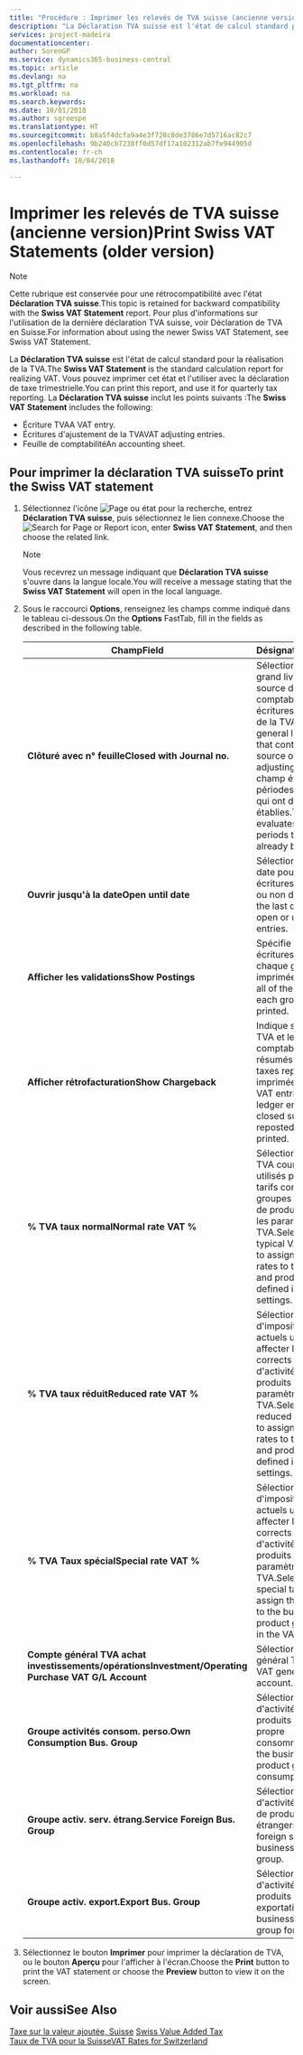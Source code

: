 ```yaml
---
title: "Procédure : Imprimer les relevés de TVA suisse (ancienne version)"
description: "La Déclaration TVA suisse est l'état de calcul standard pour la réalisation de la TVA. Vous pouvez imprimer cet état et l'utiliser avec la déclaration de taxe trimestrielle."
services: project-madeira
documentationcenter: 
author: SorenGP
ms.service: dynamics365-business-central
ms.topic: article
ms.devlang: na
ms.tgt_pltfrm: na
ms.workload: na
ms.search.keywords: 
ms.date: 10/01/2018
ms.author: sgroespe
ms.translationtype: HT
ms.sourcegitcommit: b8a5f4dcfa9a4e3f728c8de3786e7d5716ac82c7
ms.openlocfilehash: 9b240cb7238ff0d57df17a102312ab7fe944905d
ms.contentlocale: fr-ch
ms.lasthandoff: 10/04/2018

---
```

# <a name="print-swiss-vat-statements-older-version"></a><span data-ttu-id="a67d1-104">Imprimer les relevés de TVA suisse (ancienne version)</span><span class="sxs-lookup"><span data-stu-id="a67d1-104">Print Swiss VAT Statements (older version)</span></span>

> [!NOTE]  
>  <span data-ttu-id="a67d1-105">Cette rubrique est conservée pour une rétrocompatibilité avec l'état **Déclaration TVA suisse**.</span><span class="sxs-lookup"><span data-stu-id="a67d1-105">This topic is retained for backward compatibility with the **Swiss VAT Statement** report.</span></span> <span data-ttu-id="a67d1-106">Pour plus d'informations sur l'utilisation de la dernière déclaration TVA suisse, voir Déclaration de TVA en Suisse.</span><span class="sxs-lookup"><span data-stu-id="a67d1-106">For information about using the newer Swiss VAT Statement, see Swiss VAT Statement.</span></span>  

<span data-ttu-id="a67d1-107">La **Déclaration TVA suisse** est l'état de calcul standard pour la réalisation de la TVA.</span><span class="sxs-lookup"><span data-stu-id="a67d1-107">The **Swiss VAT Statement** is the standard calculation report for realizing VAT.</span></span> <span data-ttu-id="a67d1-108">Vous pouvez imprimer cet état et l'utiliser avec la déclaration de taxe trimestrielle.</span><span class="sxs-lookup"><span data-stu-id="a67d1-108">You can print this report, and use it for quarterly tax reporting.</span></span> <span data-ttu-id="a67d1-109">La **Déclaration TVA suisse** inclut les points suivants :</span><span class="sxs-lookup"><span data-stu-id="a67d1-109">The **Swiss VAT Statement** includes the following:</span></span>  

- <span data-ttu-id="a67d1-110">Écriture TVA</span><span class="sxs-lookup"><span data-stu-id="a67d1-110">A VAT entry.</span></span>  
- <span data-ttu-id="a67d1-111">Écritures d'ajustement de la TVA</span><span class="sxs-lookup"><span data-stu-id="a67d1-111">VAT adjusting entries.</span></span>  
- <span data-ttu-id="a67d1-112">Feuille de comptabilité</span><span class="sxs-lookup"><span data-stu-id="a67d1-112">An accounting sheet.</span></span>  

## <a name="to-print-the-swiss-vat-statement"></a><span data-ttu-id="a67d1-113">Pour imprimer la déclaration TVA suisse</span><span class="sxs-lookup"><span data-stu-id="a67d1-113">To print the Swiss VAT statement</span></span>  

1.  <span data-ttu-id="a67d1-114">Sélectionnez l'icône ![Page ou état pour la recherche](../../media/ui-search/search_small.png "Page ou état pour la recherche"), entrez **Déclaration TVA suisse**, puis sélectionnez le lien connexe.</span><span class="sxs-lookup"><span data-stu-id="a67d1-114">Choose the ![Search for Page or Report](../../media/ui-search/search_small.png "Search for Page or Report icon") icon, enter **Swiss VAT Statement**, and then choose the related link.</span></span>  

    > [!NOTE]  
    >  <span data-ttu-id="a67d1-115">Vous recevrez un message indiquant que **Déclaration TVA suisse** s'ouvre dans la langue locale.</span><span class="sxs-lookup"><span data-stu-id="a67d1-115">You will receive a message stating that the **Swiss VAT Statement** will open in the local language.</span></span>  

2.  <span data-ttu-id="a67d1-116">Sous le raccourci **Options**, renseignez les champs comme indiqué dans le tableau ci-dessous.</span><span class="sxs-lookup"><span data-stu-id="a67d1-116">On the **Options** FastTab, fill in the fields as described in the following table.</span></span>  

    |<span data-ttu-id="a67d1-117">Champ</span><span class="sxs-lookup"><span data-stu-id="a67d1-117">Field</span></span>|<span data-ttu-id="a67d1-118">Désignation</span><span class="sxs-lookup"><span data-stu-id="a67d1-118">Description</span></span>|  
    |---------------------------------|---------------------------------------|  
    |<span data-ttu-id="a67d1-119">**Clôturé avec n° feuille**</span><span class="sxs-lookup"><span data-stu-id="a67d1-119">**Closed with Journal no.**</span></span>|<span data-ttu-id="a67d1-120">Sélectionnez les feuilles grand livre contenant la source de comptabilisation des écritures d'ajustement de la TVA.</span><span class="sxs-lookup"><span data-stu-id="a67d1-120">Select the general ledger journals that contain the posting source of the VAT adjusting entries.</span></span> <span data-ttu-id="a67d1-121">Ce champ évalue les périodes comptables qui ont déjà établies.</span><span class="sxs-lookup"><span data-stu-id="a67d1-121">This field evaluates accounting periods that have already been settled.</span></span>|  
    |<span data-ttu-id="a67d1-122">**Ouvrir jusqu'à la date**</span><span class="sxs-lookup"><span data-stu-id="a67d1-122">**Open until date**</span></span>|<span data-ttu-id="a67d1-123">Sélectionnez la dernière date pour régler les écritures TVA ouvertes ou non définies.</span><span class="sxs-lookup"><span data-stu-id="a67d1-123">Select the last date for settling open or unsettled VAT entries.</span></span>|  
    |<span data-ttu-id="a67d1-124">**Afficher les validations**</span><span class="sxs-lookup"><span data-stu-id="a67d1-124">**Show Postings**</span></span>|<span data-ttu-id="a67d1-125">Spécifie si toutes les écritures TVA pour chaque groupe sont imprimées.</span><span class="sxs-lookup"><span data-stu-id="a67d1-125">Specifies if all of the VAT entries for each group will be printed.</span></span>|  
    |<span data-ttu-id="a67d1-126">**Afficher rétrofacturation**</span><span class="sxs-lookup"><span data-stu-id="a67d1-126">**Show Chargeback**</span></span>|<span data-ttu-id="a67d1-127">Indique si les écritures TVA et les écritures comptables avec des résumés fermés ou des taxes republiées seront imprimées.</span><span class="sxs-lookup"><span data-stu-id="a67d1-127">Specifies if VAT entries and general ledger entries with closed summaries or reposted tax will be printed.</span></span>|  
    |<span data-ttu-id="a67d1-128">**% TVA taux normal**</span><span class="sxs-lookup"><span data-stu-id="a67d1-128">**Normal rate VAT %**</span></span>|<span data-ttu-id="a67d1-129">Sélectionnez les taux de TVA courants actuels utilisés pour affecter les tarifs corrects aux groupes d'activités et de produits définis dans les paramètres de TVA.</span><span class="sxs-lookup"><span data-stu-id="a67d1-129">Select the current typical VAT rates used to assign the correct rates to the business and product groups defined in the VAT settings.</span></span>|  
    |<span data-ttu-id="a67d1-130">**% TVA taux réduit**</span><span class="sxs-lookup"><span data-stu-id="a67d1-130">**Reduced rate VAT %**</span></span>|<span data-ttu-id="a67d1-131">Sélectionnez les taux d'imposition réduits actuels utilisés pour affecter les taux corrects aux groupes d'activités et de produits définis dans les paramètres de TVA.</span><span class="sxs-lookup"><span data-stu-id="a67d1-131">Select the current reduced tax rates used to assign the correct rates to the business and product groups defined in the VAT settings.</span></span>|  
    |<span data-ttu-id="a67d1-132">**% TVA Taux spécial**</span><span class="sxs-lookup"><span data-stu-id="a67d1-132">**Special rate VAT %**</span></span>|<span data-ttu-id="a67d1-133">Sélectionnez les taux d'imposition spéciaux actuels utilisés pour affecter les taux corrects aux groupes d'activités et de produits définis dans les paramètres de TVA.</span><span class="sxs-lookup"><span data-stu-id="a67d1-133">Select the current special tax rates used to assign the correct rates to the business and product groups defined in the VAT settings.</span></span>|  
    |<span data-ttu-id="a67d1-134">**Compte général TVA achat investissements/opérations**</span><span class="sxs-lookup"><span data-stu-id="a67d1-134">**Investment/Operating Purchase VAT G/L Account**</span></span>|<span data-ttu-id="a67d1-135">Sélectionnez le compte général TVA.</span><span class="sxs-lookup"><span data-stu-id="a67d1-135">Select the VAT general ledger account.</span></span>|  
    |<span data-ttu-id="a67d1-136">**Groupe activités consom. perso.**</span><span class="sxs-lookup"><span data-stu-id="a67d1-136">**Own Consumption Bus. Group**</span></span>|<span data-ttu-id="a67d1-137">Sélectionnez le groupe d'activités et de produits pour votre propre consommation.</span><span class="sxs-lookup"><span data-stu-id="a67d1-137">Select the business and product group for own consumptions.</span></span>|  
    |<span data-ttu-id="a67d1-138">**Groupe activ. serv. étrang.**</span><span class="sxs-lookup"><span data-stu-id="a67d1-138">**Service Foreign Bus. Group**</span></span>|<span data-ttu-id="a67d1-139">Sélectionnez le groupe d'activités de service et de produits étrangers.</span><span class="sxs-lookup"><span data-stu-id="a67d1-139">Select the foreign service business and product group.</span></span>|  
    |<span data-ttu-id="a67d1-140">**Groupe activ. export.**</span><span class="sxs-lookup"><span data-stu-id="a67d1-140">**Export Bus. Group**</span></span>|<span data-ttu-id="a67d1-141">Sélectionnez le groupe d'activités et de produits pour les exportations.</span><span class="sxs-lookup"><span data-stu-id="a67d1-141">Select the business and product group for exports.</span></span>|  

3.  <span data-ttu-id="a67d1-142">Sélectionnez le bouton **Imprimer** pour imprimer la déclaration de TVA, ou le bouton **Aperçu** pour l'afficher à l'écran.</span><span class="sxs-lookup"><span data-stu-id="a67d1-142">Choose the **Print** button to print the VAT statement or choose the **Preview** button to view it on the screen.</span></span>  

## <a name="see-also"></a><span data-ttu-id="a67d1-143">Voir aussi</span><span class="sxs-lookup"><span data-stu-id="a67d1-143">See Also</span></span>  
 <span data-ttu-id="a67d1-144">[Taxe sur la valeur ajoutée, Suisse](swiss-value-added-tax.md) </span><span class="sxs-lookup"><span data-stu-id="a67d1-144">[Swiss Value Added Tax](swiss-value-added-tax.md) </span></span>  
 [<span data-ttu-id="a67d1-145">Taux de TVA pour la Suisse</span><span class="sxs-lookup"><span data-stu-id="a67d1-145">VAT Rates for Switzerland</span></span>](vat-rates-for-switzerland.md)

